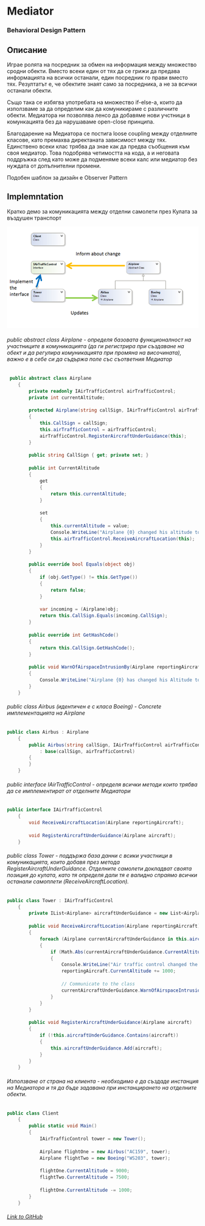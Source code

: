 # Mediator
### Behavioral Design Pattern

## Описание
Играе ролята на посредник за обмен на информация между множество сродни обекти. Вместо всеки един от тях да се грижи да предава информацията на всички останали, един посредник го прави вместо тях. Резултатът е, че обектите знаят само за посредника, а не за всички останали обекти.

Също така се избягва употребата на множество if-else-a, които да използваме за да определим как да комуникираме с различните обекти. Медиатора ни позволява ленсо да добавяме нови учстници в комункацията без да нарушаваме open-close принципа.

Благодарение на Медиатора се постига loose coupling между отделните класове, като премахва директаната зависимост между тях. Единствено всеки клас трябва да знае как да предва съобщения към своя медиатор. Това подобрява четимостта на кода, а и неговата поддръжка след като може да подменяме всеки калс или медиатор без нуждата от допълнителни промени. 

Подобен шаблон за дизайн е Observer Pattern

## Implemntation
Кратко демо за комуникацията между отделни самолети през Кулата за въздушен транспорт

![alt text](diagrams/mediator.png)

###### public abstract class Airplane - определя базовата функционалност на участниците в комуникацията (да ги регистрира при създаване на обект и да регулира комуникацията при промяна на височината), важно е в себе си да съдържа поле със съответния Медиатор 
~~~c#
 public abstract class Airplane
    {
        private readonly IAirTrafficControl airTrafficControl;
        private int currentAltitude;

        protected Airplane(string callSign, IAirTrafficControl airTrafficControl)
        {
            this.CallSign = callSign;
            this.airTrafficControl = airTrafficControl;      
            airTrafficControl.RegisterAircraftUnderGuidance(this);
        }
 
        public string CallSign { get; private set; }
 
        public int CurrentAltitude
        {
            get 
            { 
                return this.currentAltitude; 
            }

            set
            {
                this.currentAltitude = value;
                Console.WriteLine("Airplane {0} changed his altitude to {1}", this.CallSign, this.CurrentAltitude);
                this.airTrafficControl.ReceiveAircraftLocation(this);
            }
        }

        public override bool Equals(object obj)
        {
            if (obj.GetType() != this.GetType())
            {
                return false;
            }

            var incoming = (Airplane)obj;
            return this.CallSign.Equals(incoming.CallSign);
        }

        public override int GetHashCode()
        {
            return this.CallSign.GetHashCode();
        }

        public void WarnOfAirspaceIntrusionBy(Airplane reportingAircraft)
        {
            Console.WriteLine("Airplane {0} has changed his Altitude to avoid Collision", reportingAircraft.CallSign);
        }
    }
~~~

###### public class Airbus (идентичен е с класа Boeing) -  Concrete имплементацията на Airplane
~~~c#
public class Airbus : Airplane
    {
        public Airbus(string callSign, IAirTrafficControl airTrafficControl)
            : base(callSign, airTrafficControl)
        {
        }
    }
~~~

###### public interface IAirTrafficControl - определя всички методи които трябва да се имплементират от отделните Медиатори
~~~c#
public interface IAirTrafficControl
    {
        void ReceiveAircraftLocation(Airplane reportingAircraft);

        void RegisterAircraftUnderGuidance(Airplane aircraft);
    }
~~~

###### public class Tower - поддържа база данни с всики участници в комуникацията, които добавя през метода RegisterAircraftUnderGuidance. Отделните самолети докладват своята позиция до кулата, като тя определя дали тя е валидно спраямо всички останали самоплети (ReceiveAircraftLocation).
~~~c#
public class Tower : IAirTrafficControl
    {
        private IList<Airplane> aircraftUnderGuidance = new List<Airplane>();

        public void ReceiveAircraftLocation(Airplane reportingAircraft)
        {
            foreach (Airplane currentAircraftUnderGuidance in this.aircraftUnderGuidance.Where(x => x != reportingAircraft))
            {
                if (Math.Abs(currentAircraftUnderGuidance.CurrentAltitude - reportingAircraft.CurrentAltitude) < 1000)
                {
                    Console.WriteLine("Air traffic control changed the altitude of {0}", reportingAircraft.CallSign);
                    reportingAircraft.CurrentAltitude += 1000;  
                  
                    // Communicate to the class
                    currentAircraftUnderGuidance.WarnOfAirspaceIntrusionBy(reportingAircraft);
                }
            }
        }

        public void RegisterAircraftUnderGuidance(Airplane aircraft)
        {
            if (!this.aircraftUnderGuidance.Contains(aircraft))
            {
                this.aircraftUnderGuidance.Add(aircraft);
            }
        }
    }
~~~

###### Използване от страна на клиента - необходимо е да създаде инстанция на Медиатора и тя да бъде задавана при инстанцирането на отделните обекти. 
~~~c#
public class Client
    {
        public static void Main()
        {
            IAirTrafficControl tower = new Tower();

            Airplane flightOne = new Airbus("AC159", tower);
            Airplane flightTwo = new Boeing("WS203", tower);

            flightOne.CurrentAltitude = 9000;
            flightTwo.CurrentAltitude = 7500;

            flightOne.CurrentAltitude -= 1000; 
        }
    }
~~~

###### [Link to GitHub]() 

